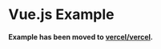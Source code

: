 # Vue.js Example

#### Example has been moved to [vercel/vercel](https://github.com/vercel/vercel/tree/master/examples/vue).
